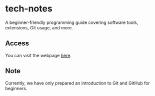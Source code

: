 # tech-notes
A beginner-friendly programming guide covering software tools, extensions, Git usage, and more.

## Access
You can visit the webpage [here](https://rubysafi.github.io/tech-notes/).  

## Note
Currently, we have only prepared an introduction to Git and GitHub for beginners.

